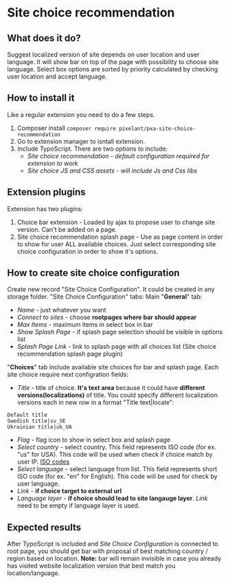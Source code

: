 # Site choice recommendation

## What does it do?
Suggest localized version of site depends on user location and user language.
It will show bar on top of the page with possibility to choose site language. Select box options are sorted by priority calculated by checking user location and accept language. 

## How to install it
Like a regular extension you need to do a few steps.
1. Composer install 
    `composer require pixelant/pxa-site-choice-recommendation`
2. Go to extension manager to isntall extension.
3. Include TypoScript. There are two options to include:
    - *Site choice recommendation - default configuration required for extension to work*
    - *Site choice JS and CSS assets - will include Js and Css libs*

## Extension plugins
Extension has two plugins:
1. Choice bar extension - Loaded by ajax to propose user to change site version. Can't be added on a page.
2. Site choice recommendation splash page - Use as page content in order to show for user ALL available choices. Just select corresponding site choice configuration in order to show it's options.

## How to create site choice configuration
Create new record "Site Choice Configuration". It could be created in any storage folder.
"Site Choice Configuration" tabs:
Main "**General**" tab:
- *Name* - just whatever you want
- *Connect to sites* - choose **rootpages where bar should appear**
- *Max Items* - maximum items in select box in bar
- *Show Splash Page* - if splash page selection should be visible in options list
- *Splash Page Link* - link to splash page with all choices list (Site choice recommendation splash page plugin)

"**Choices**" tab include available site choices for bar and splash page. Each site choice require next configration fields:
-  *Title* - title of choice. **It's text area** because it could have **different versions(localizations)** of title.
You could specify different localization versions each in new row in a format "Title text|locale":
```text
Default title
Swedish title|sv_SE
Ukrainian title|uk_UA
```
- *Flag* - flag icon to show in select box and splash page
- *Select country* - select country. This field represents ISO code (for ex. "us" for USA). This code will be used when check if choice match by user IP. [ISO codes](https://en.wikipedia.org/wiki/List_of_ISO_3166_country_codes) 
- *Select language* - select language from list. This field represents short ISO code (for ex. "en" for English). This code will be used for check by user language.
- *Link* - **if choice target to external url**
- *Language layer* - **if choice should lead to site langauge layer**. *Link* need to be empty if language layer is used.

## Expected results
After TypoScript is included and *Site Choice Configuration* is connected to root page, you should get bar with proposal of best matching country / region based on location.
**Note:** bar will remain invisible in case you already has visited website localization version that best match you location/language. 
